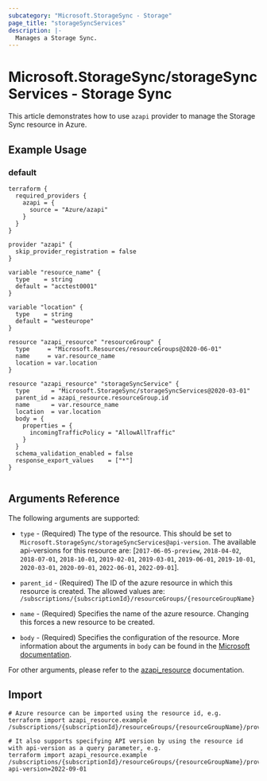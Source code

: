 ```yaml
---
subcategory: "Microsoft.StorageSync - Storage"
page_title: "storageSyncServices"
description: |-
  Manages a Storage Sync.
---
```


# Microsoft.StorageSync/storageSyncServices - Storage Sync

This article demonstrates how to use `azapi` provider to manage the Storage Sync resource in Azure.



## Example Usage

### default

```hcl
terraform {
  required_providers {
    azapi = {
      source = "Azure/azapi"
    }
  }
}

provider "azapi" {
  skip_provider_registration = false
}

variable "resource_name" {
  type    = string
  default = "acctest0001"
}

variable "location" {
  type    = string
  default = "westeurope"
}

resource "azapi_resource" "resourceGroup" {
  type     = "Microsoft.Resources/resourceGroups@2020-06-01"
  name     = var.resource_name
  location = var.location
}

resource "azapi_resource" "storageSyncService" {
  type      = "Microsoft.StorageSync/storageSyncServices@2020-03-01"
  parent_id = azapi_resource.resourceGroup.id
  name      = var.resource_name
  location  = var.location
  body = {
    properties = {
      incomingTrafficPolicy = "AllowAllTraffic"
    }
  }
  schema_validation_enabled = false
  response_export_values    = ["*"]
}


```



## Arguments Reference

The following arguments are supported:

* `type` - (Required) The type of the resource. This should be set to `Microsoft.StorageSync/storageSyncServices@api-version`. The available api-versions for this resource are: [`2017-06-05-preview`, `2018-04-02`, `2018-07-01`, `2018-10-01`, `2019-02-01`, `2019-03-01`, `2019-06-01`, `2019-10-01`, `2020-03-01`, `2020-09-01`, `2022-06-01`, `2022-09-01`].

* `parent_id` - (Required) The ID of the azure resource in which this resource is created. The allowed values are:  
  `/subscriptions/{subscriptionId}/resourceGroups/{resourceGroupName}`

* `name` - (Required) Specifies the name of the azure resource. Changing this forces a new resource to be created.

* `body` - (Required) Specifies the configuration of the resource. More information about the arguments in `body` can be found in the [Microsoft documentation](https://learn.microsoft.com/en-us/azure/templates/Microsoft.StorageSync/storageSyncServices?pivots=deployment-language-terraform).

For other arguments, please refer to the [azapi_resource](https://registry.terraform.io/providers/Azure/azapi/latest/docs/resources/resource) documentation.

## Import

 ```shell
 # Azure resource can be imported using the resource id, e.g.
 terraform import azapi_resource.example /subscriptions/{subscriptionId}/resourceGroups/{resourceGroupName}/providers/Microsoft.StorageSync/storageSyncServices/{resourceName}
 
 # It also supports specifying API version by using the resource id with api-version as a query parameter, e.g.
 terraform import azapi_resource.example /subscriptions/{subscriptionId}/resourceGroups/{resourceGroupName}/providers/Microsoft.StorageSync/storageSyncServices/{resourceName}?api-version=2022-09-01
 ```
